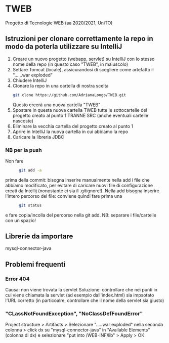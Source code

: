 # TWEB
Progetto di Tecnologie WEB (aa 2020/2021, UniTO)



## Istruzioni per clonare correttamente la repo in modo da poterla utilizzare su IntelliJ

1. Creare un nuovo progetto (webapp, servlet) su IntelliJ con lo stesso nome della repo (in questo caso "TWEB", in maiuscolo)
2. Settare Tomcat (locale), assicurandosi di scegliere come artefatto il "......war exploded"
3. Chiudere IntelliJ
4. Clonare la repo in una cartella di nostra scelta
      ```bash
      git clone https://github.com/AdrianaLongo/TWEB.git
      ```
   Questo creerà una nuova cartella "TWEB"
5. Spostare in questa nuova cartella TWEB tutte le sottocartelle del progetto creato al punto 1 TRANNE SRC (anche eventuali cartelle nascoste)
6. Eliminare la vecchia cartella del progetto creato al punto 1
7. Aprire in IntelliJ la nuova cartella in cui abbiamo la repo
8. Caricare la libreria JDBC

### NB per la push
Non fare 
```bash
      git add -a
```
prima della commit: bisogna inserire manualmente nella add i file che abbiamo modificato, per evitare di caricare nuovi file di configurazione creati da Intellij (nonostante ci sia il .gitignore!).
Nella add bisogna inserire l'intero percorso del file: conviene quindi fare prima una 
```bash
      git status
```
e fare copia/incolla del percorso nella git add.
NB: separare i file/cartelle con un spazio!

## Librerie da importare
mysql-connector-java

## Problemi frequenti
### Error 404
Causa: non viene trovata la servlet
Soluzione: controllare che nei punti in cui viene chiamata la servlet (ad esempio dall'index.html) sia impsotato l'URL corretto (in particoalre, controllare che il nome della servlet sia giusto)

### "CLassNotFoundException", "NoClassDefFoundError"
Project structure > Artifacts > Selezionare ".....war exploded" nella seconda colonna > click dx su "mysql-connector-java" in "Available Elements" (colonna di dx) e selezionare "put into /WEB-INF/lib" > Apply > OK
